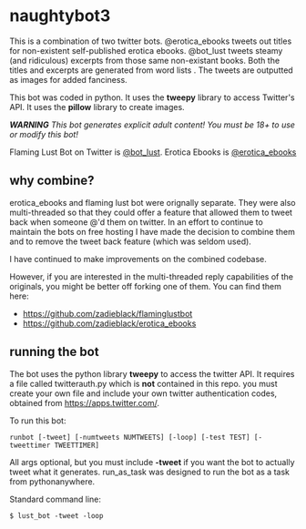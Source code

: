 # naughtybot3

This is a combination of two twitter bots. @erotica_ebooks tweets out titles for non-existent self-published erotica ebooks. @bot_lust tweets steamy (and ridiculous) excerpts from those same non-existant books. Both the titles and excerpts are generated from word lists . The tweets are outputted as images for added fanciness. 

This bot was coded in python. It uses the **tweepy** library to access Twitter's API. It uses the **pillow** library to create images.

***WARNING***
*This bot generates explicit adult content! You must be 18+ to use or modify this bot!*

Flaming Lust Bot on Twitter is [@bot_lust](https://twitter.com/bot_lust). Erotica Ebooks is [@erotica_ebooks](https://twitter.com/erotica_ebooks/)

## why combine?
erotica_ebooks and flaming lust bot were orignally separate. They were also multi-threaded so that they could offer a feature that allowed them to tweet back when someone @'d them on twitter. In an effort to continue to maintain the bots on free hosting I have made the decision to combine them and to remove the tweet back feature (which was seldom used). 

I have continued to make improvements on the combined codebase.

However, if you are interested in the multi-threaded reply capabilities of the originals, you might be better off forking one of them. You can find them here:

* https://github.com/zadieblack/flaminglustbot
* https://github.com/zadieblack/erotica_ebooks

## running the bot

The bot uses the python library **tweepy** to access the twitter API. It requires a file called twitterauth.py which is **not** contained in this repo. you must create your own file and include your own twitter authentication codes, obtained from https://apps.twitter.com/.

To run this bot:
```
runbot [-tweet] [-numtweets NUMTWEETS] [-loop] [-test TEST] [-tweettimer TWEETTIMER] 
```
All args optional, but you must include **-tweet** if you want the bot to actually tweet what it generates. run_as_task was designed to run the bot as a task from pythonanywhere.

Standard command line:
```
$ lust_bot -tweet -loop
```
